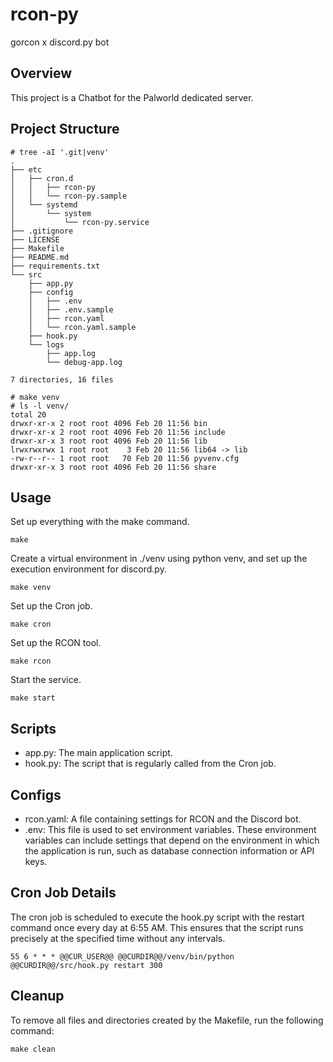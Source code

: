 # rcon-py

gorcon x discord.py bot

## Overview

This project is a Chatbot for the Palworld dedicated server.

## Project Structure

```
# tree -aI '.git|venv'
.
├── etc
│   ├── cron.d
│   │   ├── rcon-py
│   │   └── rcon-py.sample
│   └── systemd
│       └── system
│           └── rcon-py.service
├── .gitignore
├── LICENSE
├── Makefile
├── README.md
├── requirements.txt
└── src
    ├── app.py
    ├── config
    │   ├── .env
    │   ├── .env.sample
    │   ├── rcon.yaml
    │   └── rcon.yaml.sample
    ├── hook.py
    └── logs
        ├── app.log
        └── debug-app.log

7 directories, 16 files

# make venv
# ls -l venv/
total 20
drwxr-xr-x 2 root root 4096 Feb 20 11:56 bin
drwxr-xr-x 2 root root 4096 Feb 20 11:56 include
drwxr-xr-x 3 root root 4096 Feb 20 11:56 lib
lrwxrwxrwx 1 root root    3 Feb 20 11:56 lib64 -> lib
-rw-r--r-- 1 root root   70 Feb 20 11:56 pyvenv.cfg
drwxr-xr-x 3 root root 4096 Feb 20 11:56 share
```

## Usage

Set up everything with the make command.

```
make
```

Create a virtual environment in ./venv using python venv, and set up the execution environment for discord.py.

```
make venv
```

Set up the Cron job.

```
make cron
```

Set up the RCON tool.

```
make rcon
```

Start the service.

```
make start
```

## Scripts

- app.py: The main application script.
- hook.py: The script that is regularly called from the Cron job.

## Configs

- rcon.yaml: A file containing settings for RCON and the Discord bot.
- .env: This file is used to set environment variables. These environment variables can include settings that depend on the environment in which the application is run, such as database connection information or API keys.

## Cron Job Details

The cron job is scheduled to execute the hook.py script with the restart command once every day at 6:55 AM. This ensures that the script runs precisely at the specified time without any intervals.

```
55 6 * * * @@CUR_USER@@ @@CURDIR@@/venv/bin/python @@CURDIR@@/src/hook.py restart 300
```

## Cleanup

To remove all files and directories created by the Makefile, run the following command:

```
make clean
```
